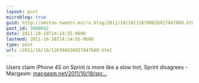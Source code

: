 ```yaml
---
layout: post
microblog: true
guid: http://vmstan-tweets.micro.blog/2011/10/18/126390826027847680.html
post_id: 3040042
date: 2011-10-18T14:14:55-0600
lastmod: 2011-10-18T14:14:55-0600
type: post
url: /2011/10/18/126390826027847680.html
---
```

Users claim iPhone 4S on Sprint is more like a slow trot, Sprint disagrees - Macgasm: <a href="http://www.macgasm.net/2011/10/18/sprint-users-experiencing-slow-data-speeds-uh/">macgasm.net/2011/10/18/spr…</a>
